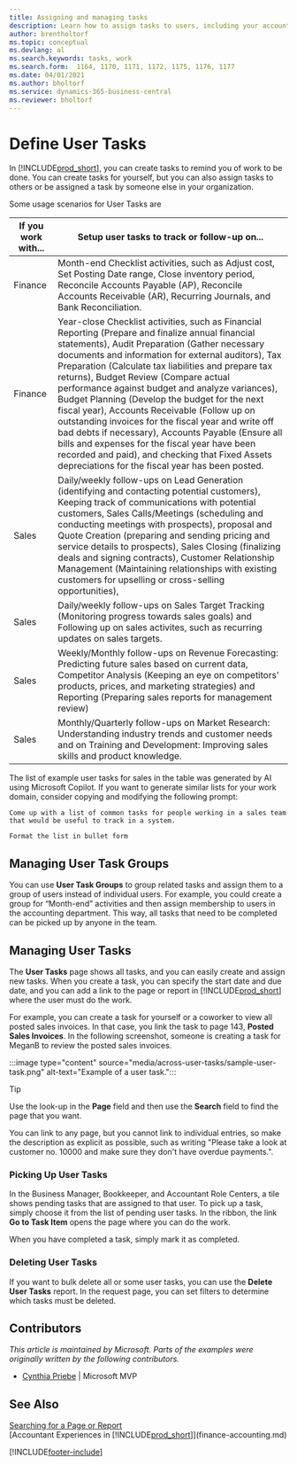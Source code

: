 ```yaml
---
title: Assigning and managing tasks
description: Learn how to assign tasks to users, including your accountant, in Business Central, and how you pick up and complete tasks.
author: brentholtorf
ms.topic: conceptual
ms.devlang: al
ms.search.keywords: tasks, work
ms.search.form:  1164, 1170, 1171, 1172, 1175, 1176, 1177
ms.date: 04/01/2021
ms.author: bholtorf
ms.service: dynamics-365-business-central
ms.reviewer: bholtorf
---
```

# Define User Tasks

In [!INCLUDE[prod_short](includes/prod_short.md)], you can create tasks to remind you of work to be done. You can create tasks for yourself, but you can also assign tasks to others or be assigned a task by someone else in your organization.  

Some usage scenarios for User Tasks are 

| If you work with... | Setup user tasks to track or follow-up on... |
| ------------------- | ---------------------------- |
| Finance             | Month-end Checklist activities, such as Adjust cost, Set Posting Date range, Close inventory period, Reconcile Accounts Payable (AP), Reconcile Accounts Receivable (AR), Recurring Journals, and Bank Reconciliation. |
| Finance             | Year-close Checklist activities, such as Financial Reporting (Prepare and finalize annual financial statements), Audit Preparation (Gather necessary documents and information for external auditors), Tax Preparation (Calculate tax liabilities and prepare tax returns), Budget Review (Compare actual performance against budget and analyze variances), Budget Planning (Develop the budget for the next fiscal year), Accounts Receivable (Follow up on outstanding invoices for the fiscal year and write off bad debts if necessary), Accounts Payable (Ensure all bills and expenses for the fiscal year have been recorded and paid), and checking that Fixed Assets depreciations for the fiscal year has been posted. |
| Sales               | Daily/weekly follow-ups on Lead Generation (identifying and contacting potential customers), Keeping track of communications with potential customers, Sales Calls/Meetings (scheduling and conducting meetings with prospects), proposal and Quote Creation (preparing and sending pricing and service details to prospects), Sales Closing (finalizing deals and signing contracts), Customer Relationship Management (Maintaining relationships with existing customers for upselling or cross-selling opportunities), 
| Sales               | Daily/weekly follow-ups on Sales Target Tracking (Monitoring progress towards sales goals) and Following up on sales activites, such as recurring updates on sales targets. |
| Sales               | Weekly/Monthly follow-ups on Revenue Forecasting: Predicting future sales based on current data, Competitor Analysis (Keeping an eye on competitors’ products, prices, and marketing strategies) and Reporting (Preparing sales reports for management review) |
| Sales               | Monthly/Quarterly follow-ups on Market Research: Understanding industry trends and customer needs and on Training and Development: Improving sales skills and product knowledge. |


The list of example user tasks for sales in the table was generated by AI using Microsoft Copilot. If you want to generate similar lists for your work domain, consider copying and modifying the following prompt:

```Copilot prompt
Come up with a list of common tasks for people working in a sales team that would be useful to track in a system. 

Format the list in bullet form
```

## Managing User Task Groups

You can use **User Task Groups** to group related tasks and assign them to a group of users instead of individual users. For example, you could create a group for “Month-end” activities and then assign membership to users in the accounting department. This way, all tasks that need to be completed can be picked up by anyone in the team.

## Managing User Tasks

The **User Tasks** page shows all tasks, and you can easily create and assign new tasks. When you create a task, you can specify the start date and due date, and you can add a link to the page or report in [!INCLUDE[prod_short](includes/prod_short.md)] where the user must do the work.  

For example, you can create a task for yourself or a coworker to view all posted sales invoices. In that case, you link the task to page 143, **Posted Sales Invoices**. In the following screenshot, someone is creating a task for MeganB to review the posted sales invoices.  

:::image type="content" source="media/across-user-tasks/sample-user-task.png" alt-text="Example of a user task.":::

> [!TIP]  
> Use the look-up in the **Page** field and then use the **Search** field to find the page that you want.  
>
> You can link to any page, but you cannot link to individual entries, so make the description as explicit as possible, such as writing "Please take a look at customer no. 10000 and make sure they don't have overdue payments.".

### Picking Up User Tasks

In the Business Manager, Bookkeeper, and Accountant Role Centers, a tile shows pending tasks that are assigned to that user. To pick up a task, simply choose it from the list of pending user tasks. In the ribbon, the link **Go to Task Item** opens the page where you can do the work.  

When you have completed a task, simply mark it as completed.  

### Deleting User Tasks

If you want to bulk delete all or some user tasks, you can use the **Delete User Tasks** report. In the request page, you can set filters to determine which tasks must be deleted.  

## Contributors

*This article is maintained by Microsoft. Parts of the examples were originally written by the following contributors.*

* [Cynthia Priebe](https://www.linkedin.com/in/cynthia-priebe-dcp/) | Microsoft MVP

## See Also

[Searching for a Page or Report](ui-search.md)  
[Accountant Experiences in [!INCLUDE[prod_short](includes/prod_short.md)]](finance-accounting.md)  


[!INCLUDE[footer-include](includes/footer-banner.md)]
